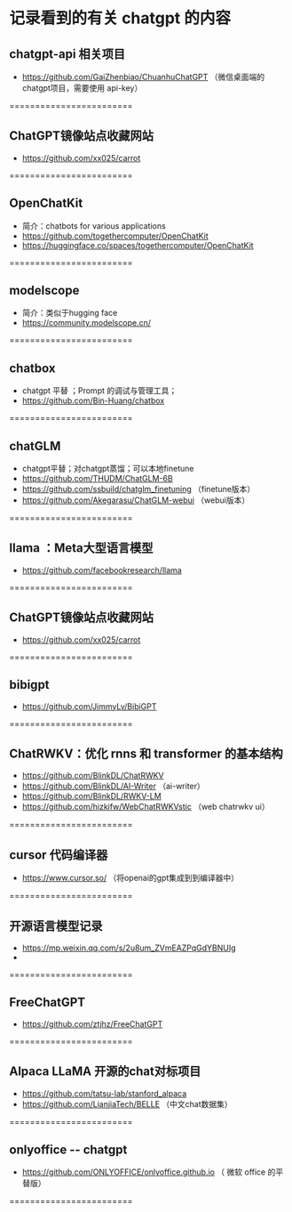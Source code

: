 # 记录看到的有关 chatgpt 的内容 

## chatgpt-api 相关项目 
  - https://github.com/GaiZhenbiao/ChuanhuChatGPT  （微信桌面端的 chatgpt项目，需要使用 api-key） 

========================
  
## ChatGPT镜像站点收藏网站  
  - https://github.com/xx025/carrot


========================

## OpenChatKit
  - 简介：chatbots for various applications 
  - https://github.com/togethercomputer/OpenChatKit 
  - https://huggingface.co/spaces/togethercomputer/OpenChatKit
 
========================

## modelscope 
  - 简介：类似于hugging face
  - https://community.modelscope.cn/

========================

## chatbox 
  - chatgpt 平替 ；Prompt 的调试与管理工具；
  - https://github.com/Bin-Huang/chatbox 

========================

## chatGLM 
  - chatgpt平替；对chatgpt蒸馏；可以本地finetune 
  - https://github.com/THUDM/ChatGLM-6B
  - https://github.com/ssbuild/chatglm_finetuning （finetune版本）
  - https://github.com/Akegarasu/ChatGLM-webui  （webui版本）
  
========================

## llama ：Meta大型语言模型
  - https://github.com/facebookresearch/llama 
  
========================
  
## ChatGPT镜像站点收藏网站  
  - https://github.com/xx025/carrot

  ========================

## bibigpt 
  - https://github.com/JimmyLv/BibiGPT 

  ========================

## ChatRWKV：优化 rnns 和 transformer 的基本结构 
  - https://github.com/BlinkDL/ChatRWKV
  - https://github.com/BlinkDL/AI-Writer  （ai-writer） 
  - https://github.com/BlinkDL/RWKV-LM  
  - https://github.com/hizkifw/WebChatRWKVstic （web chatrwkv ui）

========================

## cursor 代码编译器 
  - https://www.cursor.so/   （将openai的gpt集成到到编译器中） 
 
========================

##  开源语言模型记录 
  - https://mp.weixin.qq.com/s/2u8um_ZVmEAZPqGdYBNUIg 
  - 

========================


##  FreeChatGPT 
  - https://github.com/ztjhz/FreeChatGPT


========================

## Alpaca LLaMA  开源的chat对标项目 
  - https://github.com/tatsu-lab/stanford_alpaca
  - https://github.com/LianjiaTech/BELLE  （中文chat数据集）


========================

## onlyoffice -- chatgpt  
  - https://github.com/ONLYOFFICE/onlyoffice.github.io   （ 微软 office 的平替版） 


========================


